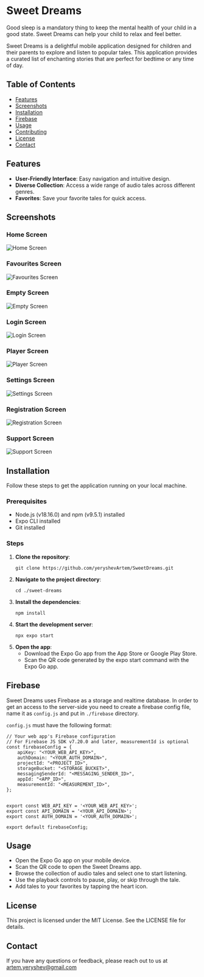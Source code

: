 # Sweet Dreams

Good sleep is a mandatory thing to keep the mental health of your child in a good state. Sweet Dreams can help your child to relax and feel better.

Sweet Dreams is a delightful mobile application designed for children and their parents to explore and listen to popular tales. This application provides a curated list of enchanting stories that are perfect for bedtime or any time of day.

## Table of Contents

- [Features](#features)
- [Screenshots](#screenshots)
- [Installation](#installation)
- [Firebase](#firebase)
- [Usage](#usage)
- [Contributing](#contributing)
- [License](#license)
- [Contact](#contact)

## Features

- **User-Friendly Interface**: Easy navigation and intuitive design.
- **Diverse Collection**: Access a wide range of audio tales across different genres.
- **Favorites**: Save your favorite tales for quick access.


## Screenshots
### Home Screen
![Home Screen](./assets/screenshots/all-tales.jpg)
### Favourites Screen
![Favourites Screen](./assets/screenshots/favourite-tales.jpg)
### Empty Screen
![Empty Screen](./assets/screenshots/empty.jpg)
### Login Screen
![Login Screen](./assets/screenshots/login.jpg)
### Player Screen
![Player Screen](./assets/screenshots/player.jpg)
### Settings Screen
![Settings Screen](./assets/screenshots/settings.jpg)
### Registration Screen
![Registration Screen](./assets/screenshots/sign-up.jpg)
### Support Screen
![Support Screen](./assets/screenshots/support.jpg)

## Installation

Follow these steps to get the application running on your local machine.

### Prerequisites

- Node.js (v18.16.0) and npm (v9.5.1) installed
- Expo CLI installed
- Git installed

### Steps

1. **Clone the repository**:
   ```
   git clone https://github.com/yeryshevArtem/SweetDreams.git
   ```
2. **Navigate to the project directory**:
   ```
   cd ./sweet-dreams
   ```
3. **Install the dependencies**:
   ```
   npm install
   ```
4. **Start the development server**:
   ```
   npx expo start
   ```
5. **Open the app**:
   - Download the Expo Go app from the App Store or Google Play Store.
   - Scan the QR code generated by the expo start command with the Expo Go app.

## Firebase

Sweet Dreams uses Firebase as a storage and realtime database. In order to get an access to the server-side you need to create a firebase config file, name it as `config.js` and put in `./firebase` directory.

`config.js` must have the following format: 
```
// Your web app's Firebase configuration
// For Firebase JS SDK v7.20.0 and later, measurementId is optional
const firebaseConfig = {
    apiKey: "<YOUR_WEB_API_KEY>",
    authDomain: "<YOUR_AUTH_DOMAIN>",
    projectId: "<PROJECT_ID>",
    storageBucket: "<STORAGE_BUCKET>",
    messagingSenderId: "<MESSAGING_SENDER_ID>",
    appId: "<APP_ID>",
    measurementId: "<MEASUREMENT_ID>",
};


export const WEB_API_KEY = '<YOUR_WEB_API_KEY>';
export const API_DOMAIN = '<YOUR_API_DOMAIN>';
export const AUTH_DOMAIN = '<YOUR_AUTH_DOMAIN>';

export default firebaseConfig;
```

## Usage
   - Open the Expo Go app on your mobile device.
   - Scan the QR code to open the Sweet Dreams app.
   - Browse the collection of audio tales and select one to start listening.
   - Use the playback controls to pause, play, or skip through the tale.
   - Add tales to your favorites by tapping the heart icon.

## License
This project is licensed under the MIT License. See the LICENSE file for details.

## Contact
If you have any questions or feedback, please reach out to us at artem.yeryshev@gmail.com